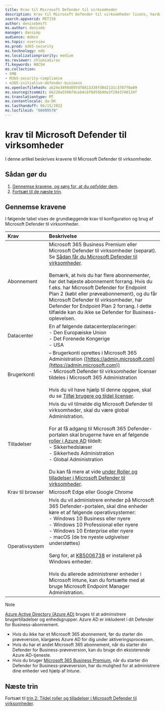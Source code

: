 ```yaml
---
title: Krav til Microsoft Defender til virksomheder
description: krav til Microsoft Defender til virksomheder licens, hardware og software
search.appverid: MET150
author: denisebmsft
ms.author: deniseb
manager: dansimp
audience: Admin
ms.topic: overview
ms.prod: m365-security
ms.technology: mdb
ms.localizationpriority: medium
ms.reviewer: shlomiakirav
f1.keywords: NOCSH
ms.collection:
- SMB
- M365-security-compliance
- m365-initiative-defender-business
ms.openlocfilehash: ab24e3898d897df6813338fd0d2131c3787f0a09
ms.sourcegitcommit: 66228a5506fdceb4cbf0d55b9de3f2943740134f
ms.translationtype: MT
ms.contentlocale: da-DK
ms.lasthandoff: 06/15/2022
ms.locfileid: "66089578"
---
```

# <a name="microsoft-defender-for-business-requirements"></a>krav til Microsoft Defender til virksomheder

I denne artikel beskrives kravene til Microsoft Defender til virksomheder.

## <a name="what-to-do"></a>Sådan gør du

1. [Gennemse kravene, og sørg for, at du opfylder dem](#review-the-requirements).
2. [Fortsæt til de næste trin](#next-steps).


## <a name="review-the-requirements"></a>Gennemse kravene

I følgende tabel vises de grundlæggende krav til konfiguration og brug af Microsoft Defender til virksomheder.

| Krav | Beskrivelse |
|:---|:---|
| Abonnement | Microsoft 365 Business Premium eller Microsoft Defender til virksomheder (separat). Se [Sådan får du Microsoft Defender til virksomheder](get-defender-business.md).<br/><br/>Bemærk, at hvis du har flere abonnementer, har det højeste abonnement forrang. Hvis du f.eks. har Microsoft Defender for Endpoint Plan 2 (købt eller prøveabonnement), og du får Microsoft Defender til virksomheder, har Defender for Endpoint Plan 2 forrang. I dette tilfælde kan du ikke se Defender for Business-oplevelsen.  |
| Datacenter | En af følgende datacenterplaceringer: <br/>- Den Europæiske Union <br/>- Det Forenede Kongerige <br/>- USA |
| Brugerkonti | – Brugerkonti oprettes i Microsoft 365 Administration ([https://admin.microsoft.com](https://admin.microsoft.com))<br/>- Microsoft Defender til virksomheder licenser tildeles i Microsoft 365 Administration<br/><br/>Hvis du vil have hjælp til denne opgave, skal du se [Tilføj brugere og tildel licenser](mdb-add-users.md). |
| Tilladelser  | Hvis du vil tilmelde dig Microsoft Defender til virksomheder, skal du være global Administration.<br/><br/>For at få adgang til Microsoft 365 Defender-portalen skal brugerne have en af følgende [roller i Azure AD](mdb-roles-permissions.md) tildelt: <br/>- Sikkerhedslæser<br/>- Sikkerheds Administration<br/>- Global Administration<br/><br/>Du kan få mere at vide [under Roller og tilladelser i Microsoft Defender til virksomheder](mdb-roles-permissions.md). |
| Krav til browser | Microsoft Edge eller Google Chrome |
| Operativsystem | Hvis du vil administrere enheder på Microsoft 365 Defender-portalen, skal dine enheder køre et af følgende operativsystemer: <br/>- Windows 10 Business eller nyere <br/>- Windows 10 Professional eller nyere <br/>- Windows 10 Enterprise eller nyere <br/>- macOS (de tre nyeste udgivelser understøttes)<br/><br/>Sørg for, at [KB5006738](https://support.microsoft.com/topic/october-26-2021-kb5006738-os-builds-19041-1320-19042-1320-and-19043-1320-preview-ccbce6bf-ae00-4e66-9789-ce8e7ea35541) er installeret på Windows enheder. <br/><br/>Hvis du allerede administrerer enheder i Microsoft Intune, kan du fortsætte med at bruge Microsoft Endpoint Manager Administration. |

> [!NOTE]
> [Azure Active Directory (Azure AD)](/azure/active-directory/fundamentals/active-directory-whatis) bruges til at administrere brugertilladelser og enhedsgrupper. Azure AD er inkluderet i dit Defender for Business-abonnement. 
> - Hvis du ikke har et Microsoft 365 abonnement, før du starter din prøveversion, klargøres Azure AD for dig under aktiveringsprocessen. 
> - Hvis du har et andet Microsoft 365 abonnement, når du starter din Defender for Business-prøveversion, kan du bruge din eksisterende Azure AD-tjeneste. 
> - Hvis du bruger [Microsoft 365 Business Premium](../../business/index.yml), når du starter din Defender for Business-prøveversion, har du mulighed for at administrere dine enheder ved hjælp af Intune. 

## <a name="next-steps"></a>Næste trin

Fortsæt til [trin 2: Tildel roller og tilladelser i Microsoft Defender til virksomheder](mdb-roles-permissions.md).
 
